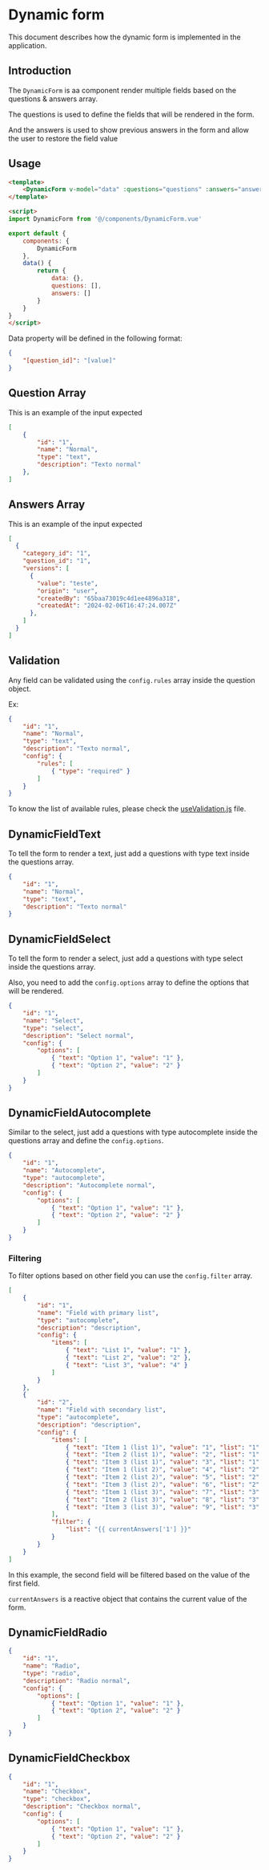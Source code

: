 # Dynamic form

This document describes how the dynamic form is implemented in the application.

## Introduction

The `DynamicForm` is aa component render multiple fields based on the questions & answers array.

The questions is used to define the fields that will be rendered in the form.

And the answers is used to show previous answers in the form and allow the user to restore the field value

## Usage
    
```html
<template>
    <DynamicForm v-model="data" :questions="questions" :answers="answers" />
</template>

<script>
import DynamicForm from '@/components/DynamicForm.vue'

export default {
    components: {
        DynamicForm
    },
    data() {
        return {
            data: {},
            questions: [],
            answers: []
        }
    }
}
</script>
```

Data property will be defined in the following format:

```json
{
    "[question_id]": "[value]"
}
```

## Question Array

This is an example of the input expected

```json
[
    {
        "id": "1",
        "name": "Normal",
        "type": "text",
        "description": "Texto normal"
    },
]

```

## Answers Array

This is an example of the input expected

```json
[
  {
    "category_id": "1",
    "question_id": "1",
    "versions": [
      {
        "value": "teste",
        "origin": "user",
        "createdBy": "65baa73019c4d1ee4896a318",
        "createdAt": "2024-02-06T16:47:24.007Z"
      },
    ]
  }
]

```



## Validation

Any field can be validated using the `config.rules` array inside the question object.

Ex:

```json
{
    "id": "1",
    "name": "Normal",
    "type": "text",
    "description": "Texto normal",
    "config": {
        "rules": [
            { "type": "required" }
        ]
    }
}
```

To know the list of available rules, please check the [useValidation.js](../src/composables/useValidation.js) file.


## DynamicFieldText

To tell the form to render a text, just add a questions with type text inside the questions array.

```json
{
    "id": "1",
    "name": "Normal",
    "type": "text",
    "description": "Texto normal"
}
```

## DynamicFieldSelect

To tell the form to render a select, just add a questions with type select inside the questions array.

Also, you need to add the `config.options` array to define the options that will be rendered.

```json
{
    "id": "1",
    "name": "Select",
    "type": "select",
    "description": "Select normal",
    "config": {
        "options": [
            { "text": "Option 1", "value": "1" },
            { "text": "Option 2", "value": "2" }
        ]
    }
}
```

## DynamicFieldAutocomplete
Similar to the select, just add a questions with type autocomplete inside the questions array and define the `config.options`.

```json
{
    "id": "1",
    "name": "Autocomplete",
    "type": "autocomplete",
    "description": "Autocomplete normal",
    "config": {
        "options": [
            { "text": "Option 1", "value": "1" },
            { "text": "Option 2", "value": "2" }
        ]
    }
}
```

### Filtering

To filter options based on other field you can use the `config.filter` array.

```json
[
    {
        "id": "1",
        "name": "Field with primary list",
        "type": "autocomplete",
        "description": "description",
        "config": {
            "items": [
                { "text": "List 1", "value": "1" },
                { "text": "List 2", "value": "2" },
                { "text": "List 3", "value": "4" }
            ]
        }
    },
    {
        "id": "2",
        "name": "Field with secondary list",
        "type": "autocomplete",
        "description": "description",
        "config": {
            "items": [
                { "text": "Item 1 (list 1)", "value": "1", "list": "1" },
                { "text": "Item 2 (list 1)", "value": "2", "list": "1" },
                { "text": "Item 3 (list 1)", "value": "3", "list": "1" },
                { "text": "Item 1 (list 2)", "value": "4", "list": "2" },
                { "text": "Item 2 (list 2)", "value": "5", "list": "2" },
                { "text": "Item 3 (list 2)", "value": "6", "list": "2" },
                { "text": "Item 1 (list 3)", "value": "7", "list": "3" },
                { "text": "Item 2 (list 3)", "value": "8", "list": "3" },
                { "text": "Item 3 (list 3)", "value": "9", "list": "3" }
            ],
            "filter": {
                "list": "{{ currentAnswers['1'] }}"
            }
        }
    }
]
```

In this example, the second field will be filtered based on the value of the first field.

`currentAnswers` is a reactive object that contains the current value of the form.

## DynamicFieldRadio
```json
{
    "id": "1",
    "name": "Radio",
    "type": "radio",
    "description": "Radio normal",
    "config": {
        "options": [
            { "text": "Option 1", "value": "1" },
            { "text": "Option 2", "value": "2" }
        ]
    }
}
```

## DynamicFieldCheckbox
```json
{
    "id": "1",
    "name": "Checkbox",
    "type": "checkbox",
    "description": "Checkbox normal",
    "config": {
        "options": [
            { "text": "Option 1", "value": "1" },
            { "text": "Option 2", "value": "2" }
        ]
    }
}
```
